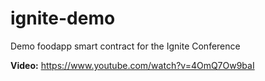 # ignite-demo
Demo foodapp smart contract for the Ignite Conference

**Video:** https://www.youtube.com/watch?v=4OmQ7Ow9baI
